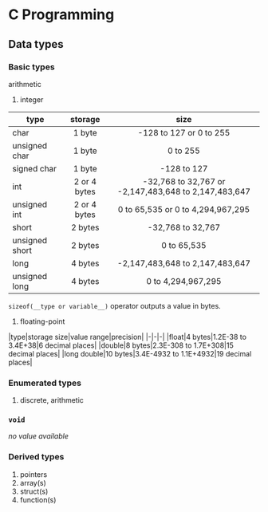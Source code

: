 # C Programming
## Data types
### Basic types
arithmetic
1. integer

|type|storage|size|
|--------|:---------:|:-----:|
|char|1 byte|-128 to 127 or 0 to 255|
|unsigned char|1 byte|0 to 255|
|signed char|1 byte|-128 to 127|
|int|2 or 4 bytes|-32,768 to 32,767 or -2,147,483,648 to 2,147,483,647|
|unsigned int|2 or 4 bytes|0 to 65,535 or 0 to 4,294,967,295|
|short|2 bytes|-32,768 to 32,767|
|unsigned short|2 bytes|0 to 65,535|
|long|4 bytes|-2,147,483,648 to 2,147,483,647|
|unsigned long|4 bytes|0 to 4,294,967,295|
`sizeof(__type or variable__)` operator outputs a value in bytes.
1. floating-point

|type|storage size|value range|precision|
|-|-|-|
|float|4 bytes|1.2E-38 to 3.4E+38|6 decimal places|
|double|8 bytes|2.3E-308 to 1.7E+308|15 decimal places|
|long double|10 bytes|3.4E-4932 to 1.1E+4932|19 decimal places|

### Enumerated types
1. discrete, arithmetic
### `void`
_no value available_
### Derived types
1. pointers
1. array(s)
1. struct(s)
1. function(s)

